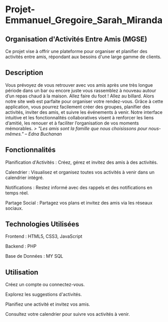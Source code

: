 # Projet-Emmanuel_Gregoire_Sarah_Miranda



## Organisation d'Activités Entre Amis (MGSE)

Ce projet vise à offrir une plateforme pour organiser et planifier des activités entre amis, répondant aux besoins d'une large gamme de clients.

## Description

Vous prévoyez de vous retrouver avec vos amis après une très longue période dans un bar ou encore juste vous rassemblez à nouveau autour d’un repas chaud à la maison. Allez faire du foot ! Allez au billard. Alors notre site web est parfaite pour organiser votre rendez-vous. Grâce à cette application, vous pourrez facilement créer des groupes, planifier des activités, inviter des amis, et suivre les événements à venir. Notre interface intuitive et les fonctionnalités collaboratives visent à renforcer les liens d’amitié, les renouer et à faciliter l’organisation de vos moments mémorables.
            _> "Les amis sont la famille que nous choisissons pour nous-mêmes." – Edna Buchanan_

## Fonctionnalités
Planification d'Activités : Créez, gérez et invitez des amis à des activités.

Calendrier : Visualisez et organisez toutes vos activités à venir dans un calendrier intégré.

Notifications : Restez informé avec des rappels et des notifications en temps réel.

Partage Social : Partagez vos plans et invitez des amis via les réseaux sociaux.

## Technologies Utilisées
Frontend : HTML5, CSS3, JavaScript

Backend : PHP

Base de Données : MY SQL

## Utilisation
Créez un compte ou connectez-vous.

Explorez les suggestions d'activités.

Planifiez une activité et invitez vos amis.

Consultez votre calendrier pour suivre vos activités à venir.
> > > 

